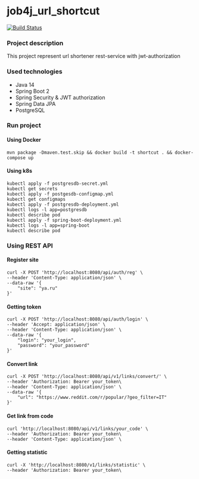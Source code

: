 # job4j_url_shortcut

[![Build Status](https://app.travis-ci.com/kalenikov/job4j_url_shortcut.svg?branch=master)](https://app.travis-ci.com/kalenikov/job4j_url_shortcut)

### Project description

This project represent url shortener rest-service with jwt-authorization

### Used technologies

* Java 14
* Spring Boot 2
* Spring Security & JWT authorization
* Spring Data JPA
* PostgreSQL

### Run project

#### Using Docker

````
mvn package -Dmaven.test.skip && docker build -t shortcut . && docker-compose up
````

#### Using k8s

````
kubectl apply -f postgresdb-secret.yml
kubectl get secrets
kubectl apply -f postgesdb-configmap.yml
kubectl get configmaps
kubectl apply -f postgresdb-deployment.yml
kubectl logs -l app=postgresdb
kubectl describe pod
kubectl apply -f spring-boot-deployment.yml
kubectl logs -l app=spring-boot
kubectl describe pod
````

### Using REST API

#### Register site

````
curl -X POST 'http://localhost:8080/api/auth/reg' \
--header 'Content-Type: application/json' \
--data-raw '{
    "site": "ya.ru"
}'
````

#### Getting token

````
curl -X POST 'http://localhost:8080/api/auth/login' \
--header 'Accept: application/json' \
--header 'Content-Type: application/json' \
--data-raw '{
    "login": "your_login",
    "password": "your_password"
}'
````

#### Convert link

````
curl -X POST 'http://localhost:8080/api/v1/links/convert/' \
--header 'Authorization: Bearer your_token\
--header 'Content-Type: application/json' \
--data-raw '{
    "url": "https://www.reddit.com/r/popular/?geo_filter=IT"
}'
````

#### Get link from code

````
curl 'http://localhost:8080/api/v1/links/your_code' \
--header 'Authorization: Bearer your_token\
--header 'Content-Type: application/json' \
````

#### Getting statistic

````
curl -X 'http://localhost:8080/v1/links/statistic' \
--header 'Authorization: Bearer your_token\
````

